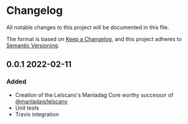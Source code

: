 # Changelog
All notable changes to this project will be documented in this file.

The format is based on [Keep a Changelog](https://keepachangelog.com/en/1.0.0/),
and this project adheres to [Semantic Versioning](https://semver.org/spec/v2.0.0.html).

## 0.0.1 2022-02-11

### Added
- Creation of the Lelscans's Manladag Core worthy successor of [@manladag/lelscanv](https://github.com/Zepoze/manladag-lelscanv)
- Unit tests 
- Travis integration

